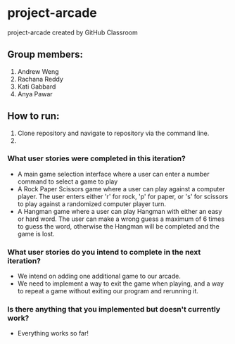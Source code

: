 # project-arcade
project-arcade created by GitHub Classroom

## Group members:
1. Andrew Weng
2. Rachana Reddy
3. Kati Gabbard
4. Anya Pawar

## How to run:
1. Clone repository and navigate to repository via the command line. 
2. 

### What user stories were completed in this iteration?
* A main game selection interface where a user can enter a number command to select a game to play
* A Rock Paper Scissors game where a user can play against a computer player. The user enters either 'r' for rock, 'p' for paper, or 's' for scissors to play against a randomized computer player turn.
* A Hangman game where a user can play Hangman with either an easy or hard word. The user can make a wrong guess a maximum of 6 times to guess the word, otherwise the Hangman will be completed and the game is lost. 
### What user stories do you intend to complete in the next iteration?
* We intend on adding one additional game to our arcade. 
* We need to implement a way to exit the game when playing, and a way to repeat a game without exiting our program and rerunning it. 
### Is there anything that you implemented but doesn't currently work?
* Everything works so far!


